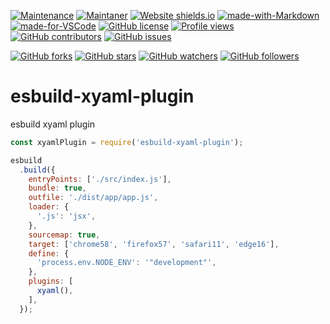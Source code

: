 [![Maintenance](https://img.shields.io/badge/Maintained%3F-yes-green.svg)](https://GitHub.com/teniryte/esbuild-xyaml-plugin/graphs/commit-activity) [![Maintaner](https://img.shields.io/badge/Maintainer-teniryte-blue)](https://img.shields.io/badge/maintainer-teniryte-blue) [![Website shields.io](https://img.shields.io/website-up-down-green-red/http/shields.io.svg)](https://esbuild-xyaml-plugin.sencort.com/) [![made-with-Markdown](https://img.shields.io/badge/Made%20with-Markdown-1f425f.svg)](http://commonmark.org) [![made-for-VSCode](https://img.shields.io/badge/Made%20for-VSCode-1f425f.svg)](https://code.visualstudio.com/) [![GitHub license](https://img.shields.io/github/license/teniryte/esbuild-xyaml-plugin.svg)](https://github.com/teniryte/esbuild-xyaml-plugin/blob/master/LICENSE) [![Profile views](https://gpvc.arturio.dev/teniryte)](https://gpvc.arturio.dev/teniryte) [![GitHub contributors](https://img.shields.io/github/contributors/teniryte/esbuild-xyaml-plugin.svg)](https://GitHub.com/teniryte/esbuild-xyaml-plugin/graphs/contributors/) [![GitHub issues](https://img.shields.io/github/issues/teniryte/esbuild-xyaml-plugin.svg)](https://GitHub.com/teniryte/esbuild-xyaml-plugin/issues/)

[![GitHub forks](https://img.shields.io/github/forks/teniryte/esbuild-xyaml-plugin.svg?style=social&label=Fork&maxAge=2592000)](https://GitHub.com/teniryte/esbuild-xyaml-plugin/network/) [![GitHub stars](https://img.shields.io/github/stars/teniryte/esbuild-xyaml-plugin.svg?style=social&label=Star&maxAge=2592000)](https://GitHub.com/teniryte/esbuild-xyaml-plugin/stargazers/) [![GitHub watchers](https://img.shields.io/github/watchers/teniryte/esbuild-xyaml-plugin.svg?style=social&label=Watch&maxAge=2592000)](https://GitHub.com/teniryte/esbuild-xyaml-plugin/watchers/) [![GitHub followers](https://img.shields.io/github/followers/teniryte.svg?style=social&label=Follow&maxAge=2592000)](https://github.com/teniryte?tab=followers)

# esbuild-xyaml-plugin

esbuild xyaml plugin

```js
const xyamlPlugin = require('esbuild-xyaml-plugin');

esbuild
  .build({
    entryPoints: ['./src/index.js'],
    bundle: true,
    outfile: './dist/app/app.js',
    loader: {
      '.js': 'jsx',
    },
    sourcemap: true,
    target: ['chrome58', 'firefox57', 'safari11', 'edge16'],
    define: {
      'process.env.NODE_ENV': '"development"',
    },
    plugins: [
      xyaml(),
    ],
  });
```
